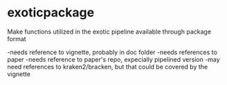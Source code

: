 # exoticpackage
Make functions utilized in the exotic pipeline available through package format

-needs reference to vignette, probably in doc folder
-needs references to paper
-needs reference to paper's repo, expecially pipelined version
-may need references to kraken2/bracken, but that could be covered by the vignette

